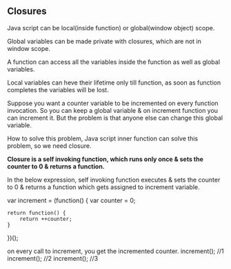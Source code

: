 ## Closures

Java script can be local(inside function) or global(window object) scope.

Global variables can be made private with closures, which are not in window scope.

A function can access all the variables inside the function as well as global variables.

Local variables can heve their lifetime only till function, as soon as function completes the variables will be lost.

Suppose you want a counter variable to be incremented on every function invocation. So you can keep a global variable
& on increment function you can increment it. But the problem is that anyone else can change this global variable.

How to solve this problem, Java script inner function can solve this problem, so we need closure.

**Closure is a self invoking function, which runs only once & sets the counter to 0 & returns a function.**

In the below expression, self invoking function executes & sets the counter to 0 & returns a function which gets 
assigned to increment variable.

var increment = (function() {
	var counter = 0;
	
	return function() {
		return ++counter;
	}
})();

on every call to increment, you get the incremented counter.
increment(); //1
increment(); //2
increment(); //3

